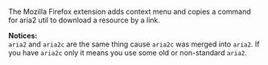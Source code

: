 The Mozilla Firefox extension adds context menu and copies a command for aria2 util to download a resource by a link.

**Notices:**  
`aria2` and `aria2c` are the same thing cause `aria2c` was merged into `aria2`.
If you have `aria2c` only it means you use some old or non-standard `aria2`.